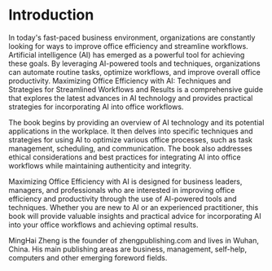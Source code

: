 # Introduction

In today's fast-paced business environment, organizations are constantly looking for ways to improve office efficiency and streamline workflows. Artificial intelligence (AI) has emerged as a powerful tool for achieving these goals. By leveraging AI-powered tools and techniques, organizations can automate routine tasks, optimize workflows, and improve overall office productivity. Maximizing Office Efficiency with AI: Techniques and Strategies for Streamlined Workflows and Results is a comprehensive guide that explores the latest advances in AI technology and provides practical strategies for incorporating AI into office workflows.

The book begins by providing an overview of AI technology and its potential applications in the workplace. It then delves into specific techniques and strategies for using AI to optimize various office processes, such as task management, scheduling, and communication. The book also addresses ethical considerations and best practices for integrating AI into office workflows while maintaining authenticity and integrity.

Maximizing Office Efficiency with AI is designed for business leaders, managers, and professionals who are interested in improving office efficiency and productivity through the use of AI-powered tools and techniques. Whether you are new to AI or an experienced practitioner, this book will provide valuable insights and practical advice for incorporating AI into your office workflows and achieving optimal results.

MingHai Zheng is the founder of zhengpublishing.com and lives in Wuhan, China. His main publishing areas are business, management, self-help, computers and other emerging foreword fields.

